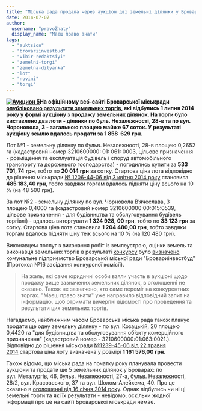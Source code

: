 ```yaml
---
title: "Міська рада продала через аукціон дві земельні ділянки у Броварах за 1,86 млн грн"
date: 2014-07-07
author: 
  username: "pravoZnaty"
  display_name: "Маєш право знати"
tags: 
  - "auktsion"
  - "brovariinvestbud"
  - "vibir-redaktsiyi"
  - "zemelni-torgi"
  - "zemelna-dilyanka"
  - "lot"
  - "novini"
  - "torgi"
---
```


**[![Аукцион 5](https://mpz.brovary.org/wp-content/uploads/2014/07/Auktsion-5.jpg)](https://mpz.brovary.org/wp-content/uploads/2014/07/Auktsion-5.jpg)На офіційному веб-сайті Броварської міськради [опубліковано результати земельних торгів](http://docs.pravo-znaty.org.ua/p12518/07.07.2014), які відбулись 1 липня 2014 року у формі аукціону з продажу земельних ділянок. На торги було виставлено два лоти - ділянки по буль. Незалежності, 28-в та по вул. Чороновола, 3 - загальною площею майже 67 соток. У результаті аукціону землю вдалось продати за 1 858  629 грн.**

Лот №1 - земельну ділянку по бульв. Незалежності, 28-в площею 0,2652 га (кадастровий номер 3210600000: 01: 061: 0003, цільове призначення - розміщення та експлуатація будівель і споруд автомобільного транспорту та дорожнього господарства) - погодились купити за **533 701, 74** **грн**, тобто по **20 014 грн** за сотку. Стартова ціна лота відповідно до рішення міськради [№ 1206-44-06 від 3 квітня 2014 року](http://docs.pravo-znaty.org.ua/p11394/03.04.2014/1206-44-06) становила **485 183,40 грн**, тобто завдяки торгам вдалось підняти ціну всього на 10 % (на 48 500 грн).

За лот №2 - земельну ділянку по вул. Чорновола В’ячеслава, 3 площею 0,4000 га (кадастровий номер 3210600000:00:015:0539, цільове призначення - для будівництва та обслуговування будівель торгівлі) - вдалось виторгувати **1 324 928, 00 грн**, тобто по **33 123** **грн** за сотку. Стартова ціна лота становила **1 204 480,00 грн**, тобто завдяки торгам вдалось підняти ціну теж всього на 10 % (на 120 480 грн).

Виконавцем послуг з виконання робіт із землеустрою, оцінки земель та виконавця земельних торгів в результаті [конкурсу](http://docs.pravo-znaty.org.ua/p11454/15.04.2014) було [визначено](http://docs.pravo-znaty.org.ua/p12518/07.07.2014) комунальне підприємство Броварської міської ради "Бровариінвестбуд" (Протокол №16 засідання конкурсної комісії).

> На жаль, які саме юридичні особи взяли участь в аукціоні щодо продажу вище зазначених земельних ділянок, в оголошенні не сказано. Також не зазначено, хто саме переміг на конкурентних торгах. "Маєш право знати" уже направило відповідний запит на інформацію, щоб отримати вичерпні відомості про проведення та результати цих земельних торгів.

Нагадаємо, найближчим часом Броварська міська рада також планує продати ще одну земельну ділянку - по вул. Козацькій, 20 площею 0,4420 га "для будівництва та обслуговування об’єкту комерційного призначення" (кадастровий номер - 3210600000:01:063:0021.). Відповідно до рішення міськради [№1239-45-06 від](http://docs.pravo-znaty.org.ua/p11976/22.05.2014/1239-45-06) [22 травня 2014](http://docs.pravo-znaty.org.ua/p11976/22.05.2014/1239-45-06) стартова ціна лоту визначена у розмірі **1 161 576,00 грн**.

Також відомо, що міська рада на початку року планувала провести аукціони та продати ще 5 земельних ділянок у Броварах: по вул. Металургів, 46, бульв. Незалежності, 27-а, бульв. Незалежності, 28/2, вул. Красовського, 37 та вул. Шолом-Алейхема, 40. Про це сказано в [оголошенні від 16 січня 2014 року](http://docs.pravo-znaty.org.ua/p10995/16.01.2014). Однак відбулись чи ні ці земельні торги та які їх результати - невідомо, оскільки жодної інформації про це на сайті Броварської міськради немає.
